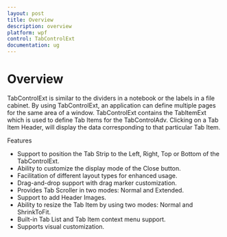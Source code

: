 ```yaml
---
layout: post
title: Overview
description: overview
platform: wpf
control: TabControlExt
documentation: ug
---
```


# Overview

TabControlExt is similar to the dividers in a notebook or the labels in a file cabinet. By using TabControlExt, an application can define multiple pages for the same area of a window. TabControlExt contains the TabItemExt which is used to define Tab Items for the TabControlAdv. Clicking on a Tab Item Header, will display the data corresponding to that particular Tab Item.

Features

* Support to position the Tab Strip to the Left, Right, Top or Bottom of the TabControlExt.
* Ability to customize the display mode of the Close button.
* Facilitation of different layout types for enhanced usage.
* Drag-and-drop support with drag marker customization.
* Provides Tab Scroller in two modes: Normal and Extended.
* Support to add Header Images.
* Ability to resize the Tab Item by using two modes: Normal and ShrinkToFit.
* Built-in Tab List and Tab Item context menu support.
* Supports visual customization.



